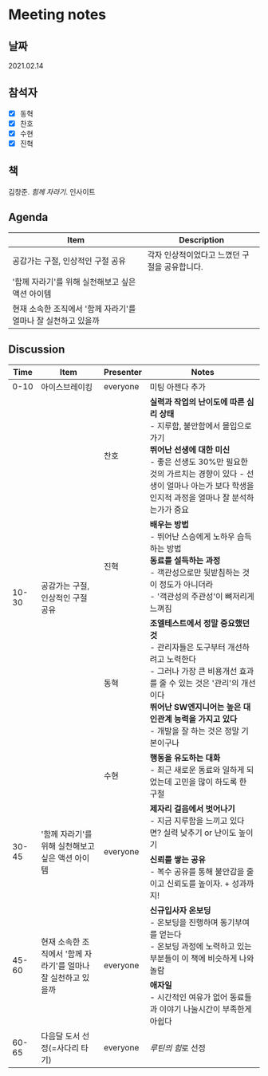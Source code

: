 # Meeting notes

## 날짜

2021.02.14

## 참석자

- [x] 동혁
- [x] 찬호
- [x] 수현
- [x] 진혁

## 책

김창준. <i>힘께 자라기</i>. 인사이트

## Agenda

| Item                                                  | Description |
| ----------------------------------------------------- | ----------- |
| 공감가는 구절, 인상적인 구절 공유 | 각자 인상적이었다고 느꼈던 구절을 공유합니다. |
| '함께 자라기'를 위해 실천해보고 싶은 액션 아이템 | |
| 현재 소속한 조직에서 '함께 자라기'를 얼마나 잘 실천하고 있을까 | |


## Discussion

<table>
  <thead>
    <tr>
      <th>Time</th>
      <th>Item</th>
      <th>Presenter</th>
      <th>Notes</th>
    </tr>
  </thead>
  <tbody>
    <tr>
      <td>0-10</td>
      <td>아이스브레이킹</td>
      <td>everyone</td>
      <td>미팅 아젠다 추가</td>
    </tr>
    <tr>
      <td rowspan="4">10-30</td>
      <td rowspan="4">공감가는 구절, 인상적인 구절 공유</td>
      <td>찬호</td>
      <td>
        <b>실력과 작업의 난이도에 따른 심리 상태</b><br> 
        - 지루함, 불안함에서 몰입으로 가기<br>
        <b>뛰어난 선생에 대한 미신</b><br> 
        - 좋은 선생도 30%만 필요한 것의 가르치는 경향이 있다
        - 선생이 얼마나 아는가 보다 학생을 인지적 과정을 얼마나 잘 분석하는가가 중요
      </td>
    </tr>
    <tr>
      <td>진혁</td>
      <td>
        <b>배우는 방법</b><br> 
        - 뛰어난 스승에게 노하우 습득하는 방법<br> 
        <b>동료를 설득하는 과정</b><br> 
        - 객관성으로만 뒷받침하는 것이 정도가 아니더라<br> 
        - '객관성의 주관성'이 뼈저리게 느껴짐<br> 
      </td>
    </tr>
    <tr>
      <td>동혁</td>
      <td>
        <b>조엘테스트에서 정말 중요했던 것</b><br> 
        - 관리자들은 도구부터 개선하려고 노력한다<br>
        - 그러나 가장 큰 비용개선 효과를 줄 수 있는 것은 '관리'의 개선이다<br>
        <b>뛰어난 SW엔지니어는 높은 대인관계 능력을 가지고 있다</b><br>
        - 개발을 잘 하는 것은 정말 기본이구나<br>
      </td>
    </tr>
    <tr>
      <td>수현</td>
      <td>
        <b>행동을 유도하는 대화</b><br> 
        - 최근 새로운 동료와 일하게 되었는데 고민을 많이 하도록 한 구절<br>
      </td>
    </tr>
    <tr>
      <td rowspan="2">30-45</td>
      <td rowspan="2">'함께 자라기'를 위해 실천해보고 싶은 액션 아이템</td>
      <td rowspan="2">everyone</td>
      <td>
        <b>제자리 걸음에서 벗어나기</b><br> 
        - 지금 지루함을 느끼고 있다면? 실력 낮추기 or 난이도 높이기<br>
      </td>
    </tr>
    <tr>
      <td>
        <b>신뢰를 쌓는 공유</b><br> 
        - 복수 공유를 통해 불안감을 줄이고 신뢰도를 높이자. + 성과까지!<br>
      </td>
    </tr>
    <tr>
      <td rowspan="2">45-60</td>
      <td rowspan="2">현재 소속한 조직에서 '함께 자라기'를 얼마나 잘 실천하고 있을까</td>
      <td rowspan="2">everyone</td>
      <td>
        <b>신규입사자 온보딩</b><br> 
        - 온보딩을 진행하며 동기부여를 얻는다<br>
        - 온보딩 과정에 노력하고 있는 부분들이 이 책에 비슷하게 나와 놀람<br>
      </td>
    </tr>
    <tr>
      <td>
        <b>애자일</b><br> 
        - 시간적인 여유가 없어 동료들과 이야기 나눌시간이 부족한게 아쉽다<br>
      </td>
    </tr>
    <tr>
      <td>60-65</td>
      <td>다음달 도서 선정(=사다리 타기)</td>
      <td>everyone</td>
      <td><i>루틴의 힘</i>로 선정</td>
    </tr>
  </tbody>
</table>
